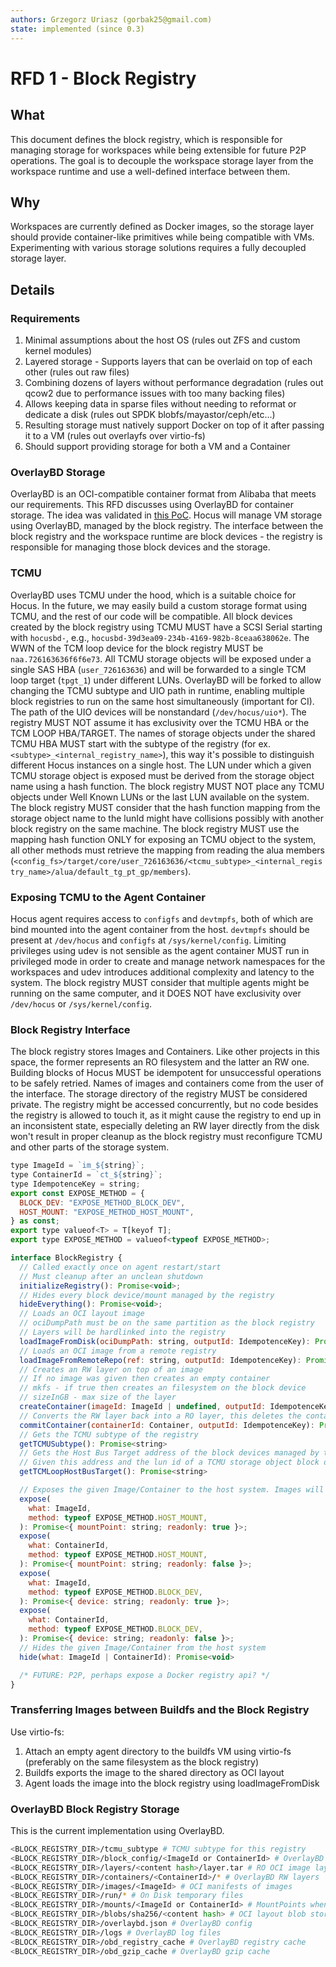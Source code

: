 ```yaml
---
authors: Grzegorz Uriasz (gorbak25@gmail.com)
state: implemented (since 0.3)
---
```


# RFD 1 - Block Registry

## What

This document defines the block registry, which is responsible for managing storage for workspaces while being extensible for future P2P operations. The goal is to decouple the workspace storage layer from the workspace runtime and use a well-defined interface between them.

## Why

Workspaces are currently defined as Docker images, so the storage layer should provide container-like primitives while being compatible with VMs. Experimenting with various storage solutions requires a fully decoupled storage layer.

## Details

### Requirements

1. Minimal assumptions about the host OS (rules out ZFS and custom kernel modules)
2. Layered storage - Supports layers that can be overlaid on top of each other (rules out raw files)
3. Combining dozens of layers without performance degradation (rules out qcow2 due to performance issues with too many backing files)
4. Allows keeping data in sparse files without needing to reformat or dedicate a disk (rules out SPDK blobfs/mayastor/ceph/etc...)
5. Resulting storage must natively support Docker on top of it after passing it to a VM (rules out overlayfs over virtio-fs)
6. Should support providing storage for both a VM and a Container

### OverlayBD Storage

OverlayBD is an OCI-compatible container format from Alibaba that meets our requirements. This RFD discusses using OverlayBD for container storage. The idea was validated in [this PoC](https://github.com/hocus-dev/hocus/pull/59). Hocus will manage VM storage using OverlayBD, managed by the block registry. The interface between the block registry and the workspace runtime are block devices - the registry is responsible for managing those block devices and the storage.

### TCMU

OverlayBD uses TCMU under the hood, which is a suitable choice for Hocus. In the future, we may easily build a custom storage format using TCMU, and the rest of our code will be compatible. All block devices created by the block registry using TCMU MUST have a SCSI Serial starting with `hocusbd-`, e.g., `hocusbd-39d3ea09-234b-4169-982b-8ceaa638062e`. The WWN of the TCM loop device for the block registry MUST be `naa.726163636f6f6e73`. All TCMU storage objects will be exposed under a single SAS HBA (`user_726163636`) and will be forwarded to a single TCM loop target (`tpgt_1`) under different LUNs. OverlayBD will be forked to allow changing the TCMU subtype and UIO path in runtime, enabling multiple block registries to run on the same host simultaneously (important for CI). The path of the UIO devices will be nonstandard (`/dev/hocus/uio*`). The registry MUST NOT assume it has exclusivity over the TCMU HBA or the TCM LOOP HBA/TARGET. The names of storage objects under the shared TCMU HBA MUST start with the subtype of the registry (for ex. `<subtype>_<internal_registry_name>`), this way it's possible to distinguish different Hocus instances on a single host. The LUN under which a given TCMU storage object is exposed must be derived from the storage object name using a hash function. The block registry MUST NOT place any TCMU objects under Well Known LUNs or the last LUN available on the system. The block registry MUST consider that the hash function mapping from the storage object name to the lunId might have collisions possibly with another block registry on the same machine. The block registry MUST use the mapping hash function ONLY for exposing an TCMU object to the system, all other methods must retrieve the mapping from reading the alua members (`<config_fs>/target/core/user_726163636/<tcmu_subtype>_<internal_registry_name>/alua/default_tg_pt_gp/members`).

### Exposing TCMU to the Agent Container

Hocus agent requires access to `configfs` and `devtmpfs`, both of which are bind mounted into the agent container from the host. `devtmpfs` should be present at `/dev/hocus` and `configfs` at `/sys/kernel/config`. Limiting privileges using udev is not sensible as the agent container MUST run in privileged mode in order to create and manage network namespaces for the workspaces and udev introduces additional complexity and latency to the system. The block registry MUST consider that multiple agents might be running on the same computer, and it DOES NOT have exclusivity over `/dev/hocus` or `/sys/kernel/config`.

### Block Registry Interface

The block registry stores Images and Containers. Like other projects in this space, the former represents an RO filesystem and the latter an RW one. Building blocks of Hocus MUST be idempotent for unsuccessful operations to be safely retried. Names of images and containers come from the user of the interface. The storage directory of the registry MUST be considered private. The registry might be accessed concurrently, but no code besides the registry is allowed to touch it, as it might cause the registry to end up in an inconsistent state, especially deleting an RW layer directly from the disk won't result in proper cleanup as the block registry must reconfigure TCMU and other parts of the storage system.

```js
type ImageId = `im_${string}`;
type ContainerId = `ct_${string}`;
type IdempotenceKey = string;
export const EXPOSE_METHOD = {
  BLOCK_DEV: "EXPOSE_METHOD_BLOCK_DEV",
  HOST_MOUNT: "EXPOSE_METHOD_HOST_MOUNT",
} as const;
export type valueof<T> = T[keyof T];
export type EXPOSE_METHOD = valueof<typeof EXPOSE_METHOD>;

interface BlockRegistry {
  // Called exactly once on agent restart/start
  // Must cleanup after an unclean shutdown
  initializeRegistry(): Promise<void>;
  // Hides every block device/mount managed by the registry
  hideEverything(): Promise<void>;
  // Loads an OCI layout image
  // ociDumpPath must be on the same partition as the block registry
  // Layers will be hardlinked into the registry
  loadImageFromDisk(ociDumpPath: string, outputId: IdempotenceKey): Promise<ImageId>;
  // Loads an OCI image from a remote registry
  loadImageFromRemoteRepo(ref: string, outputId: IdempotenceKey): Promise<ImageId>;
  // Creates an RW layer on top of an image
  // If no image was given then creates an empty container
  // mkfs - if true then creates an filesystem on the block device
  // sizeInGB - max size of the layer
  createContainer(imageId: ImageId | undefined, outputId: IdempotenceKey, opts: { mkfs: boolean; sizeInGB: number }): Promise<ContainerId>;
  // Converts the RW layer back into a RO layer, this deletes the container as overlaybd does not support cow snapshots
  commitContainer(containerId: Container, outputId: IdempotenceKey): Promise<ImageId>
  // Gets the TCMU subtype of the registry
  getTCMUSubtype(): Promise<string>
  // Gets the Host Bus Target address of the block devices managed by the registry
  // Given this address and the lun id of a TCMU storage object block device one might uniquely determine the corresponding block device
  getTCMLoopHostBusTarget(): Promise<string>

  // Exposes the given Image/Container to the host system. Images will be exposed as RO block devices, Containers as RW block devices.
  expose(
    what: ImageId,
    method: typeof EXPOSE_METHOD.HOST_MOUNT,
  ): Promise<{ mountPoint: string; readonly: true }>;
  expose(
    what: ContainerId,
    method: typeof EXPOSE_METHOD.HOST_MOUNT,
  ): Promise<{ mountPoint: string; readonly: false }>;
  expose(
    what: ImageId,
    method: typeof EXPOSE_METHOD.BLOCK_DEV,
  ): Promise<{ device: string; readonly: true }>;
  expose(
    what: ContainerId,
    method: typeof EXPOSE_METHOD.BLOCK_DEV,
  ): Promise<{ device: string; readonly: false }>;
  // Hides the given Image/Container from the host system
  hide(what: ImageId | ContainerId): Promise<void>

  /* FUTURE: P2P, perhaps expose a Docker registry api? */
}
```

### Transferring Images between Buildfs and the Block Registry

Use virtio-fs:

1. Attach an empty agent directory to the buildfs VM using virtio-fs (preferably on the same filesystem as the block registry)
2. Buildfs exports the image to the shared directory as OCI layout
3. Agent loads the image into the block registry using loadImageFromDisk

### OverlayBD Block Registry Storage

This is the current implementation using OverlayBD.

```bash
<BLOCK_REGISTRY_DIR>/tcmu_subtype # TCMU subtype for this registry
<BLOCK_REGISTRY_DIR>/block_config/<ImageId or ContainerId> # OverlayBD configs for block devices
<BLOCK_REGISTRY_DIR>/layers/<content hash>/layer.tar # RO OCI image layers, folder per layer
<BLOCK_REGISTRY_DIR>/containers/<ContainerId>/* # OverlayBD RW layers
<BLOCK_REGISTRY_DIR>/images/<ImageId> # OCI manifests of images
<BLOCK_REGISTRY_DIR>/run/* # On Disk temporary files
<BLOCK_REGISTRY_DIR>/mounts/<ImageId or ContainerId> # MountPoints when exposing using a mount
<BLOCK_REGISTRY_DIR>/blobs/sha256/<content hash> # OCI layout blob store, contains hardlinks to <BLOCK_REGISTRY_DIR>/layers/<content hash>/layer.tar
<BLOCK_REGISTRY_DIR>/overlaybd.json # OverlayBD config
<BLOCK_REGISTRY_DIR>/logs # OverlayBD log files
<BLOCK_REGISTRY_DIR>/obd_registry_cache # OverlayBD registry cache
<BLOCK_REGISTRY_DIR>/obd_gzip_cache # OverlayBD gzip cache
```
